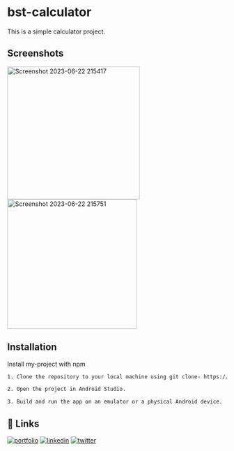 # bst-calculator
This is a simple calculator project.


## Screenshots

<img width="304" alt="Screenshot 2023-06-22 215417" src="https://github.com/Soumyadipgithub/bst-calculator/assets/122915461/131dbaf0-80f3-4489-9661-7271923be118">
<img width="297" alt="Screenshot 2023-06-22 215751" src="https://github.com/Soumyadipgithub/bst-calculator/assets/122915461/6eb09e1d-8c87-4421-8e20-1c079a552683">


## Installation

Install my-project with npm

```bash
1. Clone the repository to your local machine using git clone- https://github.com/Soumyadipgithub/bst-calculator.git .

2. Open the project in Android Studio.

3. Build and run the app on an emulator or a physical Android device.
```
    
## 🔗 Links
[![portfolio](https://img.shields.io/badge/my_portfolio-000?style=for-the-badge&logo=ko-fi&logoColor=white)](https://katherineoelsner.com/)
[![linkedin](https://img.shields.io/badge/linkedin-0A66C2?style=for-the-badge&logo=linkedin&logoColor=white)](https://www.linkedin.com/in/soumyadip-giri)
[![twitter](https://img.shields.io/badge/twitter-1DA1F2?style=for-the-badge&logo=twitter&logoColor=white)](https://twitter.com/bstsoumyadip123?t=Jc69SIHYu_WBZxwwtHKjMA&s=08)
